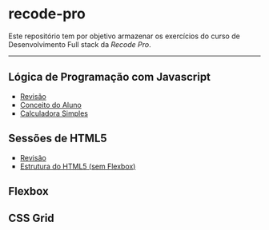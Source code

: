 # recode-pro
Este repositório tem por objetivo armazenar os exercícios do curso de Desenvolvimento Full stack da <em>Recode Pro</em>.
<hr>

## Lógica de Programação com Javascript

<ul type="square">
<li><a href="https://github.com/antonialucianapires/recode-pro/blob/master/revisaoLogicaProgramacao.md">Revisão</a></li>
<li><a href="https://github.com/antonialucianapires/recode-pro/blob/master/appConceitoAluno.js">Conceito do Aluno</a></li>
<li><a href="https://github.com/antonialucianapires/recode-pro/blob/master/appCalculadora.js">Calculadora Simples</a></li>
</ul>

## Sessões de HTML5 
 
 <ul type="square">
<li><a href="#">Revisão</a></li>
<li><a href="#">Estrutura do HTML5 (sem Flexbox)</a></li>
</ul>
 
## Flexbox
 
## CSS Grid

